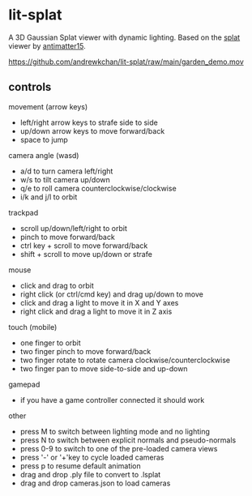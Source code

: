 # lit-splat

A 3D Gaussian Splat viewer with dynamic lighting. Based on the [splat](https://github.com/antimatter15/splat) viewer by [antimatter15](https://github.com/antimatter15).

https://github.com/andrewkchan/lit-splat/raw/main/garden_demo.mov

## controls

movement (arrow keys)
- left/right arrow keys to strafe side to side
- up/down arrow keys to move forward/back
- space to jump

camera angle (wasd)
- a/d to turn camera left/right
- w/s to tilt camera up/down
- q/e to roll camera counterclockwise/clockwise
- i/k and j/l to orbit

trackpad
- scroll up/down/left/right to orbit
- pinch to move forward/back
- ctrl key + scroll to move forward/back
- shift + scroll to move up/down or strafe

mouse
- click and drag to orbit
- right click (or ctrl/cmd key) and drag up/down to move
- click and drag a light to move it in X and Y axes
- right click and drag a light to move it in Z axis

touch (mobile)
- one finger to orbit
- two finger pinch to move forward/back
- two finger rotate to rotate camera clockwise/counterclockwise
- two finger pan to move side-to-side and up-down

gamepad
- if you have a game controller connected it should work

other
- press M to switch between lighting mode and no lighting
- press N to switch between explicit normals and pseudo-normals
- press 0-9 to switch to one of the pre-loaded camera views
- press '-' or '+'key to cycle loaded cameras
- press p to resume default animation
- drag and drop .ply file to convert to .lsplat
- drag and drop cameras.json to load cameras
